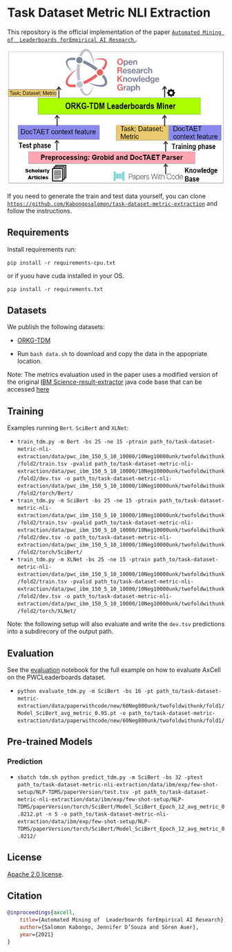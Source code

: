 <!-- ## Steps to run the program
 
The following procedure, suppose that you are using a linux OS, if otherwise kindly just clone the repo and rebuild the project. 

1. Clone this repository (https://github.com/Kabongosalomon/task-dataset-metric-extraction/tree/trainTest) or clone a particular branch `git clone -b trainTest https://github.com/Kabongosalomon/task-dataset-metric-extraction.git`.
2. move to the cloned directory `cd task-dataset-metric-extraction`
3. run the command `bash starter.sh` -->
# Task Dataset Metric NLI Extraction

This repository is the official implementation of the paper [`Automated Mining of  Leaderboards forEmpirical AI Research`.]().

![pipeline](https://raw.githubusercontent.com/Kabongosalomon/task-dataset-metric-nli-extraction/main/images/overview.png)

If you need to generate the train and test data yourself, you can clone [`https://github.com/Kabongosalomon/task-dataset-metric-extraction`](https://github.com/Kabongosalomon/task-dataset-metric-extraction) and follow the instructions. 

## Requirements

Install requirements run:

```setup
pip install -r requirements-cpu.txt
```

or if yuou have cuda installed in your OS.

```setup
pip install -r requirements.txt
```

## Datasets
We publish the following datasets:
* [ORKG-TDM](http://doi.org/10.5281/zenodo.5105798)

* Run `bash data.sh` to download and copy the data in the appopriate location.     


Note: The metrics evaluation used in the paper uses a modified version of the original [IBM Science-result-extractor](https://github.com/IBM/science-result-extractor) java code base that can be accessed [here](https://github.com/Kabongosalomon/task-dataset-metric-extraction/blob/master/src/main/java/eu/tib/sre/tdmsie/TEModelEvalOnNLPTDMS.java)

## Training

Examples running `Bert`. `SciBert` and `XLNet`:

* `train_tdm.py -m Bert -bs 25 -ne 15 -ptrain path_to/task-dataset-metric-nli-extraction/data/pwc_ibm_150_5_10_10000/10Neg10000unk/twofoldwithunk/fold2/train.tsv -pvalid path_to/task-dataset-metric-nli-extraction/data/pwc_ibm_150_5_10_10000/10Neg10000unk/twofoldwithunk/fold2/dev.tsv -o path_to/task-dataset-metric-nli-extraction/data/pwc_ibm_150_5_10_10000/10Neg10000unk/twofoldwithunk/fold2/torch/Bert/`
* `train_tdm.py -m SciBert -bs 25 -ne 15 -ptrain path_to/task-dataset-metric-nli-extraction/data/pwc_ibm_150_5_10_10000/10Neg10000unk/twofoldwithunk/fold2/train.tsv -pvalid path_to/task-dataset-metric-nli-extraction/data/pwc_ibm_150_5_10_10000/10Neg10000unk/twofoldwithunk/fold2/dev.tsv -o path_to/task-dataset-metric-nli-extraction/data/pwc_ibm_150_5_10_10000/10Neg10000unk/twofoldwithunk/fold2/torch/SciBert/`
* `train_tdm.py -m XLNet -bs 25 -ne 15 -ptrain path_to/task-dataset-metric-nli-extraction/data/pwc_ibm_150_5_10_10000/10Neg10000unk/twofoldwithunk/fold2/train.tsv -pvalid path_to/task-dataset-metric-nli-extraction/data/pwc_ibm_150_5_10_10000/10Neg10000unk/twofoldwithunk/fold2/dev.tsv -o path_to/task-dataset-metric-nli-extraction/data/pwc_ibm_150_5_10_10000/10Neg10000unk/twofoldwithunk/fold2/torch/XLNet/`

Note: the following setup will also evaluate and write the `dev.tsv` predictions into a subdirecory of the output path. 

<!-- * [pre-training language model](notebooks/training/lm.ipynb) on the ArxivPapers dataset 
* [table type classifier](notebooks/training/table-type-classifier.ipynb) and [table segmentation](notebooks/training/table-segmentation.ipynb) on the SegmentedResults dataset  -->

## Evaluation

See the [evaluation](notebooks/evaluation.ipynb) notebook for the full example on how to evaluate AxCell on the PWCLeaderboards dataset. 

* `python evaluate_tdm.py -m SciBert -bs 16 -pt path_to/task-dataset-metric-extraction/data/paperwithcode/new/60Neg800unk/twofoldwithunk/fold1/Model_SciBert_avg_metric_0.95.pt -o path_to/task-dataset-metric-extraction/data/paperwithcode/new/60Neg800unk/twofoldwithunk/fold1/`

## Pre-trained Models

### Prediction

- `sbatch tdm.sh python predict_tdm.py -m SciBert -bs 32 -ptest path_to/task-dataset-metric-nli-extraction/data/ibm/exp/few-shot-setup/NLP-TDMS/paperVersion/test.tsv -pt path_to/task-dataset-metric-nli-extraction/data/ibm/exp/few-shot-setup/NLP-TDMS/paperVersion/torch/SciBert/Model_SciBert_Epoch_12_avg_metric_0.8212.pt -n 5 -o path_to/task-dataset-metric-nli-extraction/data/ibm/exp/few-shot-setup/NLP-TDMS/paperVersion/torch/SciBert/Model_SciBert_Epoch_12_avg_metric_0.8212/`


## License

[Apache 2.0 license](LICENSE).

## Citation
```bibtex
@inproceedings{axcell,
    title={Automated Mining of  Leaderboards forEmpirical AI Research},
    author={Salomon Kabongo, Jennifer D’Souza and Sören Auer},
    year={2021}
}
```